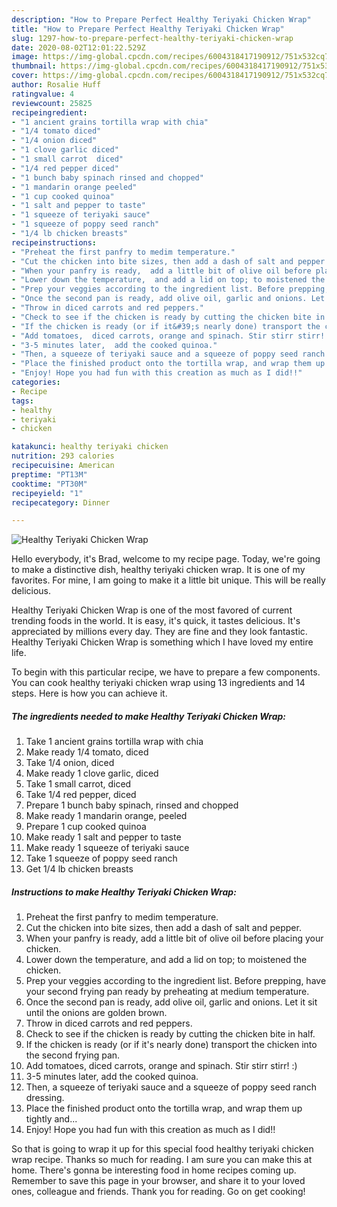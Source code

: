 ```yaml
---
description: "How to Prepare Perfect Healthy Teriyaki Chicken Wrap"
title: "How to Prepare Perfect Healthy Teriyaki Chicken Wrap"
slug: 1297-how-to-prepare-perfect-healthy-teriyaki-chicken-wrap
date: 2020-08-02T12:01:22.529Z
image: https://img-global.cpcdn.com/recipes/6004318417190912/751x532cq70/healthy-teriyaki-chicken-wrap-recipe-main-photo.jpg
thumbnail: https://img-global.cpcdn.com/recipes/6004318417190912/751x532cq70/healthy-teriyaki-chicken-wrap-recipe-main-photo.jpg
cover: https://img-global.cpcdn.com/recipes/6004318417190912/751x532cq70/healthy-teriyaki-chicken-wrap-recipe-main-photo.jpg
author: Rosalie Huff
ratingvalue: 4
reviewcount: 25825
recipeingredient:
- "1 ancient grains tortilla wrap with chia"
- "1/4 tomato diced"
- "1/4 onion diced"
- "1 clove garlic diced"
- "1 small carrot  diced"
- "1/4 red pepper diced"
- "1 bunch baby spinach rinsed and chopped"
- "1 mandarin orange peeled"
- "1 cup cooked quinoa"
- "1 salt and pepper to taste"
- "1 squeeze of teriyaki sauce"
- "1 squeeze of poppy seed ranch"
- "1/4 lb chicken breasts"
recipeinstructions:
- "Preheat the first panfry to medim temperature."
- "Cut the chicken into bite sizes, then add a dash of salt and pepper."
- "When your panfry is ready,  add a little bit of olive oil before placing your chicken."
- "Lower down the temperature,  and add a lid on top; to moistened the chicken."
- "Prep your veggies according to the ingredient list. Before prepping,  have your second frying pan ready by preheating at medium temperature."
- "Once the second pan is ready, add olive oil, garlic and onions. Let it sit until the onions are golden brown."
- "Throw in diced carrots and red peppers."
- "Check to see if the chicken is ready by cutting the chicken bite in half."
- "If the chicken is ready (or if it&#39;s nearly done) transport the chicken into the second frying pan."
- "Add tomatoes,  diced carrots, orange and spinach. Stir stirr stirr!  :)"
- "3-5 minutes later,  add the cooked quinoa."
- "Then, a squeeze of teriyaki sauce and a squeeze of poppy seed ranch dressing."
- "Place the finished product onto the tortilla wrap, and wrap them up tightly and..."
- "Enjoy! Hope you had fun with this creation as much as I did!!"
categories:
- Recipe
tags:
- healthy
- teriyaki
- chicken

katakunci: healthy teriyaki chicken 
nutrition: 293 calories
recipecuisine: American
preptime: "PT13M"
cooktime: "PT30M"
recipeyield: "1"
recipecategory: Dinner

---
```



![Healthy Teriyaki Chicken Wrap](https://img-global.cpcdn.com/recipes/6004318417190912/751x532cq70/healthy-teriyaki-chicken-wrap-recipe-main-photo.jpg)

Hello everybody, it's Brad, welcome to my recipe page. Today, we're going to make a distinctive dish, healthy teriyaki chicken wrap. It is one of my favorites. For mine, I am going to make it a little bit unique. This will be really delicious.

Healthy Teriyaki Chicken Wrap is one of the most favored of current trending foods in the world. It is easy, it's quick, it tastes delicious. It's appreciated by millions every day. They are fine and they look fantastic. Healthy Teriyaki Chicken Wrap is something which I have loved my entire life.




To begin with this particular recipe, we have to prepare a few components. You can cook healthy teriyaki chicken wrap using 13 ingredients and 14 steps. Here is how you can achieve it.

<!--inarticleads1-->

##### The ingredients needed to make Healthy Teriyaki Chicken Wrap:

1. Take 1 ancient grains tortilla wrap with chia
1. Make ready 1/4 tomato, diced
1. Take 1/4 onion, diced
1. Make ready 1 clove garlic, diced
1. Take 1 small carrot,  diced
1. Take 1/4 red pepper, diced
1. Prepare 1 bunch baby spinach, rinsed and chopped
1. Make ready 1 mandarin orange, peeled
1. Prepare 1 cup cooked quinoa
1. Make ready 1 salt and pepper to taste
1. Make ready 1 squeeze of teriyaki sauce
1. Take 1 squeeze of poppy seed ranch
1. Get 1/4 lb chicken breasts




<!--inarticleads2-->

##### Instructions to make Healthy Teriyaki Chicken Wrap:

1. Preheat the first panfry to medim temperature.
1. Cut the chicken into bite sizes, then add a dash of salt and pepper.
1. When your panfry is ready,  add a little bit of olive oil before placing your chicken.
1. Lower down the temperature,  and add a lid on top; to moistened the chicken.
1. Prep your veggies according to the ingredient list. Before prepping,  have your second frying pan ready by preheating at medium temperature.
1. Once the second pan is ready, add olive oil, garlic and onions. Let it sit until the onions are golden brown.
1. Throw in diced carrots and red peppers.
1. Check to see if the chicken is ready by cutting the chicken bite in half.
1. If the chicken is ready (or if it&#39;s nearly done) transport the chicken into the second frying pan.
1. Add tomatoes,  diced carrots, orange and spinach. Stir stirr stirr!  :)
1. 3-5 minutes later,  add the cooked quinoa.
1. Then, a squeeze of teriyaki sauce and a squeeze of poppy seed ranch dressing.
1. Place the finished product onto the tortilla wrap, and wrap them up tightly and...
1. Enjoy! Hope you had fun with this creation as much as I did!!




So that is going to wrap it up for this special food healthy teriyaki chicken wrap recipe. Thanks so much for reading. I am sure you can make this at home. There's gonna be interesting food in home recipes coming up. Remember to save this page in your browser, and share it to your loved ones, colleague and friends. Thank you for reading. Go on get cooking!
